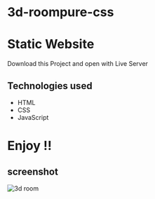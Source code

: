 # 3d-roompure-css

# Static Website
Download this Project and open with Live Server

## Technologies used

* HTML
* CSS
* JavaScript

# Enjoy !!




## screenshot

![3d room](https://user-images.githubusercontent.com/71552773/176111442-7395fa0e-7056-42fe-80f5-741e94f591ca.PNG)
